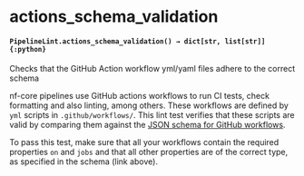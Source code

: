 # actions_schema_validation

#### `PipelineLint.actions_schema_validation() → dict[str, list[str]]{:python}`

Checks that the GitHub Action workflow yml/yaml files adhere to the correct schema

nf-core pipelines use GitHub actions workflows to run CI tests, check formatting and also linting, among others.
These workflows are defined by `yml` scripts in `.github/workflows/`. This lint test verifies that these scripts are valid
by comparing them against the [JSON schema for GitHub workflows](https://json.schemastore.org/github-workflow).

To pass this test, make sure that all your workflows contain the required properties `on` and `jobs` and that
all other properties are of the correct type, as specified in the schema (link above).
